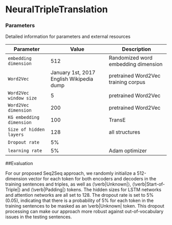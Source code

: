 # NeuralTripleTranslation


### Parameters

Detailed information for parameters and external resources

Parameter | Value | Description
--- | --- | ---
`embedding dimension` | 512 | Randomized word embedding dimension
`Word2Vec` | January 1st, 2017 English Wikipedia dump | pretrained Word2Vec training corpus
`Word2Vec window size` | 5 | pretrained Word2Vec 
`Word2Vec dimension` | 200 | pretrained Word2Vec
`KG embedding dimension` | 100 | TransE
`Size of hidden layers` | 128  | all structures
`Dropout rate` | 5%  | 
`learning rate` | 5%  | Adam optimizer

##Evaluation

For our proposed Seq2Seq approach, we randomly initialize a 512-dimension vector for each token for both encoders and decoders in the training sentences and triples, as well as $\langle$\verb|Unknown|$\rangle$, $\langle$\verb|Start-of-Triple|$\rangle$ and $\langle$\verb|Padding|$\rangle$ tokens. The hidden sizes for LSTM networks and attention networks are all set to 128. The dropout rate is set to 5\% (0.05), indicating that there is a probability of 5\% for each token in the training sentences to be masked as an \verb|Unknown| token. This dropout processing can make our approach more robust against out-of-vocabulary issues in the testing sentences.
